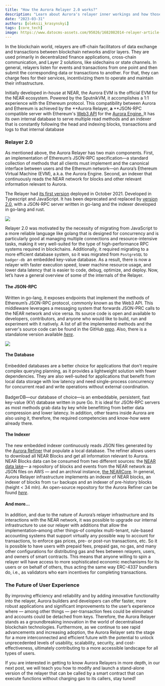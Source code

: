 ```yaml
---
title: "How the Aurora Relayer 2.0 works?"
description: "Learn about Aurora's relayer inner workings and how those innovate the future of the blockchain technologies"
date: "2023-03-31"
authors: [oleksii_krasynskyi]
tags: [core_tech]
image: https://www.datocms-assets.com/95026/1682082014-relayer-article-cover.png
---
```

In the blockchain world, relayers are off-chain facilitators of data exchange and transactions between blockchain networks and/or layers. They are used primarily in decentralized finance applications, cross-chain communication, and Layer 2 solutions, like sidechains or state channels. In general, relayers listen for events and transactions from one point and then submit the corresponding data or transactions to another. For that, they can charge fees for their services, incentivizing them to operate and maintain their infrastructure.

Initially developed in-house at NEAR, the Aurora EVM is the official EVM for the NEAR ecosystem. Powered by the SputnikVM, it accomplishes a 1:1 experience with the Ethereum protocol. This compatibility between Aurora and Ethereum is achieved by the **Aurora Relayer, **a** **JSON-RPC compatible server with Ethereum's [Web3 API](https://eth.wiki/json-rpc/API) for the [Aurora Engine. ](https://github.com/aurora-is-near/aurora-engine)It has its own internal database to serve multiple read methods and an indexer that is constantly following the head and indexing blocks, transactions and logs to that internal database

<!-- truncate -->

### **Relayer 2.0**

As mentioned above, the Aurora Relayer has two main components. First, an implementation of Ethereum’s JSON-RPC specification—a standard collection of methods that all clients must implement and the canonical interface between users and the Ethereum network—on Aurora’s Ethereum Virtual Machine (EVM), a.k.a. the Aurora Engine. Second, an indexer that continuously reads the NEAR network for blocks and other relevant information relevant to Aurora.

The Relayer had [its first version](https://github.com/aurora-is-near/aurora-relayer) deployed in October 2021. Developed in Typescript and JavaScript. It has been deprecated and replaced by [version 2.0](https://github.com/aurora-is-near/relayer2-public), with a JSON-RPC server written in go-lang and the indexer developed in go-lang and rust.

![](https://www.datocms-assets.com/95026/1680267251-relayer-10.png)

Relayer 2.0 was motivated by the necessity of migrating from JavaScript to a more reliable language like golang that is designed for concurrency and is particularly good at managing multiple connections and resource-intensive tasks, making it very well-suited for the type of high-performance RPC systems required in blockchains. Additionally, it required migrating to a more efficient database system, so it was migrated from `PostgreSQL` to ` badger-db  `an embedded key-value database. As a result, there is now a relayer with faster execution speed,  lower machine resource usage, and lower data latency that is easier to code, debug, optimize, and deploy. Now, let’s have a general overview of some of the internals of the Relayer.

#### **The JSON-RPC**

Written in go-lang, it exposes endpoints that implement the methods of Ethereum’s JSON-RPC protocol, commonly known as the Web3 API. This middleware leverages a messaging system that forwards JSON-PRC calls to the NEAR network and vice versa. Its source code is open and available to developers, contributors, and anyone who would like to build, run and experiment with it natively. A list of all the implemented methods and the server's source code can be found in the GitHub [*repo*](https://github.com/aurora-is-near/relayer2-public). Also, there is a standalone version available [*here*](https://github.com/aurora-is-near/standalone-rpc).

![](https://www.datocms-assets.com/95026/1680267260-relayer-20.png)

#### **The Database**

Embedded databases are a better choice for applications that don't require complex querying planning, as it provides a lightweight solution with fewer dependencies. They are also well-suited for applications that benefit from local data storage with low latency and need single-process concurrency for concurrent read and write operations without external coordination.\
\
BadgerDB—our database of choice—is an embeddable, persistent, fast key-value (KV) database written in pure Go. It is ideal for JSON-RPC servers as most methods grab data by key while benefitting from better data compression and lower latency. In addition, other teams inside Aurora are also using it, therefore, the required competencies and know-how were already there.

#### **The Indexer**

The new embedded indexer continuously reads JSON files generated by the [Aurora Refiner](https://github.com/aurora-is-near/borealis-engine-lib) that populate a local database. The refiner allows users to download all NEAR Blocks and get all information relevant to Aurora. NEAR Blocks data can be consumed from two different sources: the [NEAR data lake](https://docs.near.org/concepts/advanced/near-lake-framework)— a repository of blocks and events from the NEAR network as JSON files on AWS — and an archival instance, [the NEARCore](https://github.com/near/nearcore). In general, Aurora Relayer infrastructure implements an indexer of NEAR blocks, an indexer of blocks from `tar` backups and an indexer of pre-history blocks (height < 34 mln). An open-source repository for the Aurora Refiner can be found [*here*](https://github.com/aurora-is-near/borealis-engine-lib).

#### **And more…**

In addition, and due to the nature of Aurora’s relayer infrastructure and its interactions with the NEAR network, it was possible to upgrade our internal infrastructure to use our relayer with additions that allow the implementation–among other things–of complex multi-tenant, rule-based accounting systems that support virtually any possible way to account for transactions, to enforce gas prices, pre- or post-run transactions, etc. So it is possible to have users with prepaid fees, prepaid gas, no gas, and many other configurations for distributing gas and fees between relayers, users, and owners of smart contracts. This means that anyone willing to spin a relayer will have access to more sophisticated economic mechanisms for its users or on behalf of others, thus acting the same way ERC-4337 bundlers do, i.e., as validators who earn incentives for completing transactions.

### **The Future of User Experience**

By improving efficiency and reliability and by adding innovative functionality into the relayer, Aurora builders and developers can offer faster, more robust applications and significant improvements to the user’s experience where — among other things — per-transaction fees could be eliminated and accounts could be detached from keys. Therefore, the Aurora Relayer stands as a groundbreaking innovation in the world of decentralised blockchain technologies. Furthermore, as we continue to see rapid advancements and increasing adoption, the Aurora Relayer sets the stage for a more interconnected and efficient future with the potential to unlock unprecedented levels of usability, scalability, security, and cost-effectiveness, ultimately contributing to a more accessible landscape for all types of users.

If you are interested in getting to know Aurora Relayers in more depth, in our next post, we will teach you how to modify and launch a stand-alone version of the relayer that can be called by a smart contract that can execute functions without charging gas to its callers, stay tuned!
